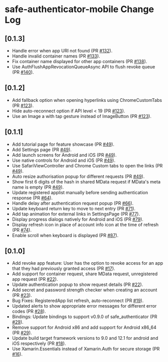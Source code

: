 # safe-authenticator-mobile Change Log

## [0.1.3]
- Handle error when app URI not found (PR [#132](https://github.com/maidsafe/safe-authenticator-mobile/pull/132)).
- Handle invalid container names (PR [#133](https://github.com/maidsafe/safe-authenticator-mobile/pull/133)).
- Fix container name displayed for other app containers (PR [#138](https://github.com/maidsafe/safe-authenticator-mobile/pull/138)).
- Use AuthFlushAppRevocationQueueAsync API to flush revoke queue (PR [#140](https://github.com/maidsafe/safe-authenticator-mobile/pull/140)).

## [0.1.2]
- Add fallback option when opening hyperlinks using ChromeCustomTabs (PR [#123](https://github.com/maidsafe/safe-authenticator-mobile/pull/123)).
- Hide auto-reconnect option if API level < 19 (PR [#123](https://github.com/maidsafe/safe-authenticator-mobile/pull/123)). 
- Use an Image a with tap gesture instead of ImageButton (PR [#123](https://github.com/maidsafe/safe-authenticator-mobile/pull/123)).

## [0.1.1]
- Add tutorial page for feature showcase (PR [#49](https://github.com/maidsafe/safe-authenticator-mobile/pull/49)).
- Add Settings page (PR [#49](https://github.com/maidsafe/safe-authenticator-mobile/pull/49)).
- Add launch screens for Android and iOS (PR [#49](https://github.com/maidsafe/safe-authenticator-mobile/pull/49)).
- Use native controls for Android and iOS (PR [#49](https://github.com/maidsafe/safe-authenticator-mobile/pull/49)).
- Use SafariViewController and Chrome Custom tabs to open the links (PR [#49](https://github.com/maidsafe/safe-authenticator-mobile/pull/49)).
- Auto resize authorisation popup for different requests (PR [#49](https://github.com/maidsafe/safe-authenticator-mobile/pull/49)).
- Show first 6 digits of the hash in shared MData request if MData's meta name is empty (PR [#49](https://github.com/maidsafe/safe-authenticator-mobile/pull/49)).
- Update registered applist manually before sending authentication response (PR [#64](https://github.com/maidsafe/safe-authenticator-mobile/pull/64)). 
- Handle delay after authentication request popup (PR [#66](https://github.com/maidsafe/safe-authenticator-mobile/pull/66)).
- Update keyboard return key to move to next entry (PR [#71](https://github.com/maidsafe/safe-authenticator-mobile/pull/71)).
- Add tap animation for external links in SettingsPage (PR [#77](https://github.com/maidsafe/safe-authenticator-mobile/pull/77)).
- Display progress dialogs natively for Android and iOS (PR [#79](https://github.com/maidsafe/safe-authenticator-mobile/pull/79)).
- Display refresh icon in place of account info icon at the time of refresh (PR [#74](https://github.com/maidsafe/safe-authenticator-mobile/pull/74)).
- Enable scroll when keyboard is displayed (PR [#87](https://github.com/maidsafe/safe-authenticator-mobile/pull/87)).

## [0.1.0]
- Add revoke app feature: User has the option to revoke access for an app that they had previously granted access (PR [#17](https://github.com/maidsafe/safe-authenticator-mobile/pull/17)).
- Add support for container request, share MData request, unregistered app request (PR [#22](https://github.com/maidsafe/safe-authenticator-mobile/pull/22)).
- Update authentication popup to show request details (PR [#22](https://github.com/maidsafe/safe-authenticator-mobile/pull/22)).
- Add secret and password strength checker when creating an account (PR [#23](https://github.com/maidsafe/safe-authenticator-mobile/pull/23)).
- Bug Fixes: RegisteredApp list refresh, auto-reconnect (PR [#19](https://github.com/maidsafe/safe-authenticator-mobile/pull/19)).
- Updated alerts to show appropriate error messages for different error codes (PR [#28](https://github.com/maidsafe/safe-authenticator-mobile/pull/28)).
- Bindings: Update bindings to support v0.9.0 of safe_authenticator (PR [#29](https://github.com/maidsafe/safe-authenticator-mobile/pull/29)).
- Remove support for Android x86 and add support for Android x86_64 (PR [#29](https://github.com/maidsafe/safe-authenticator-mobile/pull/29)).
- Update build target framework versions to 9.0 and 12.1 for android and iOS respectively (PR [#18](https://github.com/maidsafe/safe-authenticator-mobile/pull/18)).
- Use Xamarin.Essentials instead of Xamarin.Auth for secure storage (PR [#16](https://github.com/maidsafe/safe-authenticator-mobile/pull/16)).
